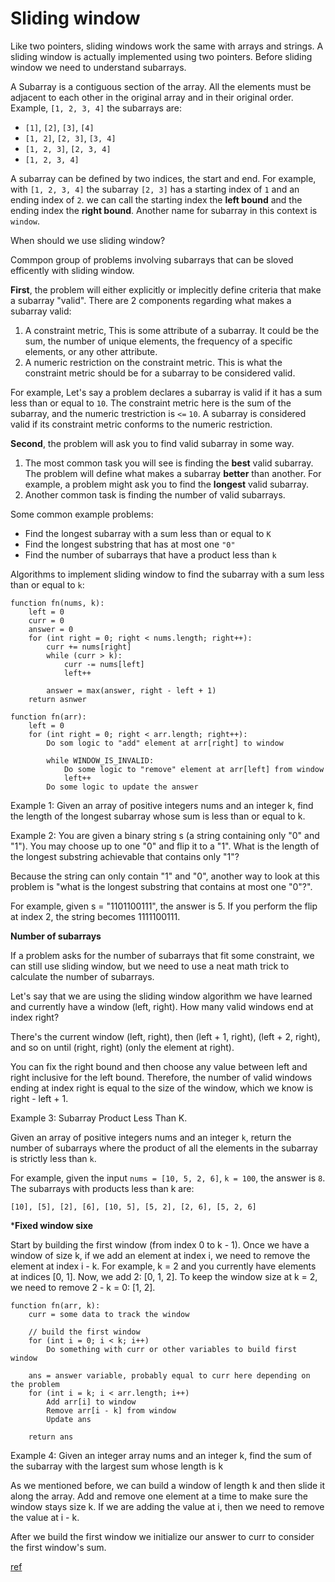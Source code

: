 # Sliding window

Like two pointers, sliding windows work the same with arrays and strings.
A sliding window is actually implemented using two pointers. 
Before sliding window we need to understand subarrays.

A Subarray is a contiguous section of the array. All the elements must be adjacent to each other in the 
original array and in their original order. Example, `[1, 2, 3, 4]` the subarrays are:

- `[1]`, `[2]`, `[3]`, `[4]`
- `[1, 2]`, `[2, 3]`, `[3, 4]`
- `[1, 2, 3]`, `[2, 3, 4]`
- `[1, 2, 3, 4]`

A subarray can be defined by two indices, the start and end. For example, with `[1, 2, 3, 4]` the subarray `[2, 3]` has a starting index of `1` and an ending index of `2`. we can call the starting index the **left bound** and the ending index the **right bound**. Another name for subarray in this context is `window`.

When should we use sliding window?

Commpon group of problems involving subarrays that can be sloved efficently with sliding window.

**First**, the problem will either explicitly or implecitly define criteria that make a subarray "valid". There are 2 components regarding what makes a subarray valid:

1. A constraint metric, This is some attribute of a subarray. It could be the sum, the number of unique elements, the frequency of a specific elements, or any other attribute.
2. A numeric restriction on the constraint metric. This is what the constraint metric should be for a subarray to be considered valid.

For example, Let's say a problem declares a subarray is valid if it has a sum less than or equal to `10`.
The constraint metric here is the sum of the subarray, and the numeric trestriction is `<=` `10`. A subarray is considered valid if its constraint metric conforms to the numeric restriction.

**Second**, the problem will ask you to find valid subarray in some way.

1. The most common task you will see is finding the **best** valid subarray. The problem will define what makes a subarray **better** than another. For example, a problem might ask you to find the **longest** valid subarray.
2. Another common task is finding the number of valid subarrays.

Some common example problems:

- Find the longest subarray with a sum less than or equal to `K`
- Find the longest substring that has at most one `"0"`
- Find the number of subarrays that have a product less than `k`

Algorithms to implement sliding window to find the subarray with a sum less than or equal to `k`:

```code
function fn(nums, k):
    left = 0
    curr = 0
    answer = 0
    for (int right = 0; right < nums.length; right++):
        curr += nums[right]
        while (curr > k):
            curr -= nums[left]
            left++
        
        answer = max(answer, right - left + 1)
    return asnwer
```

```code
function fn(arr):
    left = 0
    for (int right = 0; right < arr.length; right++):
        Do som logic to "add" element at arr[right] to window

        while WINDOW_IS_INVALID:
            Do some logic to "remove" element at arr[left] from window
            left++
        Do some logic to update the answer
```

Example 1: Given an array of positive integers nums and an integer k, find the length of the longest subarray whose sum is less than or equal to k.

Example 2: You are given a binary string s (a string containing only "0" and "1"). You may choose up to one "0" and flip it to a "1". What is the length of the longest substring achievable that contains only "1"?

Because the string can only contain "1" and "0", another way to look at this problem is "what is the longest substring that contains at most one "0"?".

For example, given s = "1101100111", the answer is 5. If you perform the flip at index 2, the string becomes 1111100111.

**Number of subarrays**

If a problem asks for the number of subarrays that fit some constraint, we can still use sliding window, but we need to use a neat math trick to calculate the number of subarrays.

Let's say that we are using the sliding window algorithm we have learned and currently have a window (left, right). How many valid windows end at index right?

There's the current window (left, right), then (left + 1, right), (left + 2, right), and so on until (right, right) (only the element at right).

You can fix the right bound and then choose any value between left and right inclusive for the left bound. Therefore, the number of valid windows ending at index right is equal to the size of the window, which we know is right - left + 1.


Example 3: Subarray Product Less Than K.

Given an array of positive integers nums and an integer `k`, return the number of subarrays where the product of all the elements in the subarray is strictly less than `k`.

For example, given the input `nums = [10, 5, 2, 6]`, `k = 100`, the answer is `8`. The subarrays with products less than k are:

`[10], [5], [2], [6], [10, 5], [5, 2], [2, 6], [5, 2, 6]`

***Fixed window sixe**

Start by building the first window (from index 0 to k - 1). Once we have a window of size k, if we add an element at index i, we need to remove the element at index i - k. For example, k = 2 and you currently have elements at indices [0, 1]. Now, we add 2: [0, 1, 2]. To keep the window size at k = 2, we need to remove 2 - k = 0: [1, 2].


```code
function fn(arr, k):
    curr = some data to track the window

    // build the first window
    for (int i = 0; i < k; i++)
        Do something with curr or other variables to build first window

    ans = answer variable, probably equal to curr here depending on the problem
    for (int i = k; i < arr.length; i++)
        Add arr[i] to window
        Remove arr[i - k] from window
        Update ans

    return ans
```

Example 4: Given an integer array nums and an integer k, find the sum of the subarray with the largest sum whose length is k

As we mentioned before, we can build a window of length k and then slide it along the array. Add and remove one element at a time to make sure the window stays size k. If we are adding the value at i, then we need to remove the value at i - k.

After we build the first window we initialize our answer to curr to consider the first window's sum.

[ref](https://leetcode.com/explore/interview/card/leetcodes-interview-crash-course-data-structures-and-algorithms/703/arraystrings/4502/)